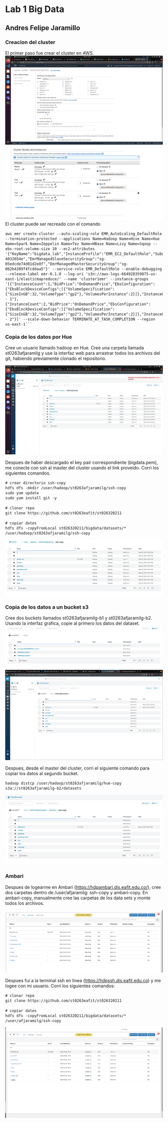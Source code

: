 # Lab 1 Big Data
## Andres Felipe Jaramillo 
### Creacion del cluster
El primer paso fue crear el cluster en AWS.
![alt text](cluster-create1.png)
![alt text](cluster-create2.png)
El cluster puede ser recreado con el comando

```
aws emr create-cluster --auto-scaling-role EMR_AutoScaling_DefaultRole --termination-protected --applications Name=Hadoop Name=Hive Name=Hue Name=Spark Name=Zeppelin Name=Tez Name=HBase Name=Livy Name=Sqoop --ebs-root-volume-size 10 --ec2-attributes '{"KeyName":"bigdata_lab","InstanceProfile":"EMR_EC2_DefaultRole","SubnetId":"subnet-4032654e","EmrManagedSlaveSecurityGroup":"sg-05edcde74d01d2e8f","EmrManagedMasterSecurityGroup":"sg-062b4389f4fcddaa5"}' --service-role EMR_DefaultRole --enable-debugging --release-label emr-6.1.0 --log-uri 's3n://aws-logs-664928359875-us-east-1/elasticmapreduce/' --name 'cluster1emr' --instance-groups '[{"InstanceCount":1,"BidPrice":"OnDemandPrice","EbsConfiguration":{"EbsBlockDeviceConfigs":[{"VolumeSpecification":{"SizeInGB":32,"VolumeType":"gp2"},"VolumesPerInstance":2}]},"InstanceGroupType":"MASTER","InstanceType":"m4.xlarge","Name":"Master - 1"},{"InstanceCount":2,"BidPrice":"OnDemandPrice","EbsConfiguration":{"EbsBlockDeviceConfigs":[{"VolumeSpecification":{"SizeInGB":32,"VolumeType":"gp2"},"VolumesPerInstance":2}]},"InstanceGroupType":"CORE","InstanceType":"m4.xlarge","Name":"Core - 2"}]' --scale-down-behavior TERMINATE_AT_TASK_COMPLETION --region us-east-1```
```

### Copia de los datos por Hue
Cree un usuario llamado hadoop en Hue. Cree una carpeta llamada st0263afjaramilg y use la interfaz web para arrastrar todos los archivos del git, habiendo previamente clonado el repositorio.

![alt text](Hue.png)

Despues de haber descargado el key pair correspondiente (bigdata.pem), me conecte con ssh al master del cluster usando el link proveido. Corri los siguientes comandos.
```
# crear directorio ssh-copy
hdfs dfs -mkdir /user/hadoop/st0263afjaramilg/ssh-copy 
sudo yum update
sudo yum install git -y

# clonar repo
git clone https://github.com/st0263eafit/st026320211 

# copiar datos
hdfs dfs -copyFromLocal st026320211/bigdata/datasets/* /user/hadoop/st0263afjaramilg/ssh-copy 
```

![alt text](ssh-copy.png)

### Copia de los datos a un bucket s3
Cree dos buckets llamados st0263afjaramilg-b1 y st0263afjaramilg-b2. Usando la interfaz grafica, copie al primero los datos del dataset.
![alt text](s3-create.png)
![alt text](s2-b1-hue.png)

Despues, desde el master del cluster, corri el siguiente comando para copiar los datos al segundo bucket.
```
hadoop distcp /user/hadoop/st0263afjaramilg/hue-copy s3a://st0263afjaramilg-b2/datasets
```
![alt text](b2-s3.png)


### Ambari
Despues de logearme en Ambari (https://hdpambari.dis.eafit.edu.co/), cree dos carpetas dentro de /user/afjaramilg: ssh-copy y ambari-copy. En ambari-copy, manualmente cree las carpetas de los data sets y monte todos los archivos. 

![alt text](ambariafjaramilg.png)

Despues fui a la terminal ssh en linea (https://hdpssh.dis.eafit.edu.co) y me logee con mi usuario. Corri los siguientes comandos:
```
# clonar repo
git clone https://github.com/st0263eafit/st026320211 

# copiar datos
hdfs dfs -copyFromLocal st026320211/bigdata/datasets/* /user/afjaramilg/ssh-copy 
```
![alt text](ambari-ssh.png)
